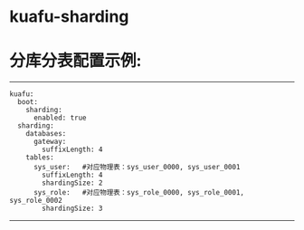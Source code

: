 # kuafu-sharding

# 分库分表配置示例:
------------------------------------------------------------------------------------------------------------------
    kuafu:
      boot:
        sharding:
          enabled: true
      sharding:
        databases:
          gateway: 
            suffixLength: 4
        tables:
          sys_user:   #对应物理表：sys_user_0000, sys_user_0001
            suffixLength: 4
            shardingSize: 2
          sys_role:   #对应物理表：sys_role_0000, sys_role_0001, sys_role_0002
            shardingSize: 3
------------------------------------------------------------------------------------------------------------------
